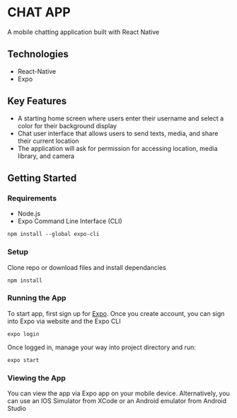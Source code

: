 # CHAT APP

A mobile chatting application built with React Native

## Technologies

- React-Native
- Expo

## Key Features

- A starting home screen where users enter their username and select a color for their background display
- Chat user interface that allows users to send texts, media, and share their current location
- The application will ask for permission for accessing location, media library, and camera

## Getting Started

### Requirements

- Node.js
- Expo Command Line Interface (CLI)

```
npm install --global expo-cli
```

### Setup

Clone repo or download files and install dependancies

```
npm install
```

### Running the App

To start app, first sign up for [Expo](https://expo.dev/). Once you create account, you can sign into Expo via website and the Expo CLI

```
expo login
```

Once logged in, manage your way into project directory and run:

```
expo start
```

### Viewing the App

You can view the app via Expo app on your mobile device. Alternatively, you can use an IOS Simulator from XCode or an Android emulator from Android Studio
